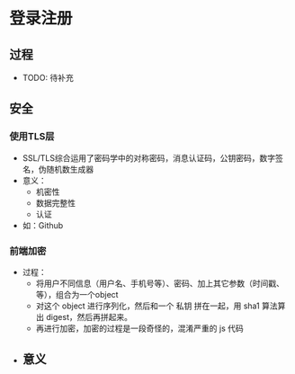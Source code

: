 # 登录注册
## 过程
- TODO: 待补充
## 安全
### 使用TLS层
- SSL/TLS综合运用了密码学中的对称密码，消息认证码，公钥密码，数字签名，伪随机数生成器
- 意义：
  - 机密性
  - 数据完整性
  - 认证
- 如：Github
### 前端加密
- 过程：
  - 将用户不同信息（用户名、手机号等）、密码、加上其它参数（时间戳、等），组合为一个object
  - 对这个 object 进行序列化，然后和一个 私钥 拼在一起，用 sha1 算法算出 digest，然后再拼起来。
  - 再进行加密，加密的过程是一段奇怪的，混淆严重的 js 代码
- 意义
  - 
